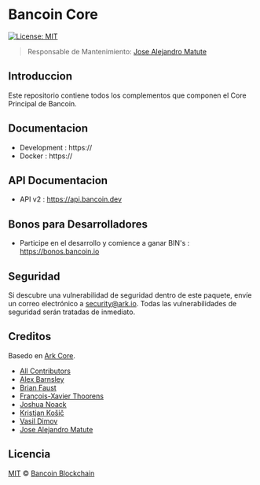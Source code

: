 # Bancoin Core

[![License: MIT](https://badgen.now.sh/badge/license/MIT/green)](https://opensource.org/licenses/MIT)

> Responsable de Mantenimiento: [Jose Alejandro Matute](https://github.com/jamcont)

## Introduccion

Este repositorio contiene todos los complementos que componen el Core Principal de Bancoin.

## Documentacion

-   Development : https://
-   Docker : https://

## API Documentacion

-   API v2 : https://api.bancoin.dev

## Bonos para Desarrolladores

-   Participe en el desarrollo y comience a ganar BIN's : https://bonos.bancoin.io

## Seguridad

Si descubre una vulnerabilidad de seguridad dentro de este paquete, envíe un correo electrónico a security@ark.io. Todas las vulnerabilidades de seguridad serán tratadas de inmediato.

## Creditos

Basedo en [Ark Core](https://github.com/ArkEcosystem).

-   [All Contributors](../../contributors)
-   [Alex Barnsley](https://github.com/alexbarnsley)
-   [Brian Faust](https://github.com/faustbrian)
-   [François-Xavier Thoorens](https://github.com/fix)
-   [Joshua Noack](https://github.com/supaiku0)
-   [Kristjan Košič](https://github.com/kristjank)
-   [Vasil Dimov](https://github.com/vasild)
-   [Jose Alejandro Matute](https://github.com/jamcont)

## Licencia

[MIT](LICENSE) © [Bancoin Blockchain](https://bancoin.io)
